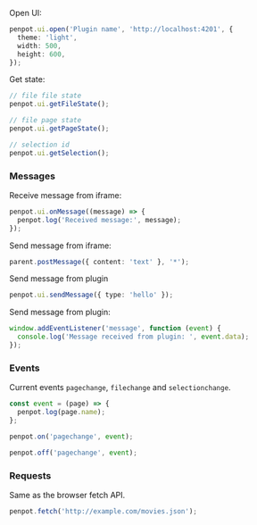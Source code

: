 Open UI:

```ts
penpot.ui.open('Plugin name', 'http://localhost:4201', {
  theme: 'light',
  width: 500,
  height: 600,
});
```

Get state:

```ts
// file file state
penpot.ui.getFileState();

// file page state
penpot.ui.getPageState();

// selection id
penpot.ui.getSelection();
```

### Messages

Receive message from iframe:

```ts
penpot.ui.onMessage((message) => {
  penpot.log('Received message:', message);
});
```

Send message from iframe:

```ts
parent.postMessage({ content: 'text' }, '*');
```

Send message from plugin

```ts
penpot.ui.sendMessage({ type: 'hello' });
```

Send message from plugin:

```ts
window.addEventListener('message', function (event) {
  console.log('Message received from plugin: ', event.data);
});
```

### Events

Current events `pagechange`, `filechange` and `selectionchange`.

```ts
const event = (page) => {
  penpot.log(page.name);
};

penpot.on('pagechange', event);

penpot.off('pagechange', event);
```

### Requests

Same as the browser fetch API.

```ts
penpot.fetch('http://example.com/movies.json');
```
